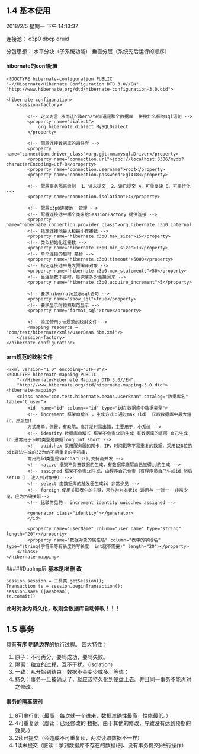 ## 1.4  **基本使用**
2018/2/5 星期一 下午 14:13:37 

连接池： c3p0  dbcp  druid

分包思想：  水平分块（子系统功能）  垂直分层（系统先后运行的顺序）

#### hibernate的conf配置 ####

	<!DOCTYPE hibernate-configuration PUBLIC
	"-//Hibernate/Hibernate Configuration DTD 3.0//EN"
	"http://www.hibernate.org/dtd/hibernate-configuration-3.0.dtd">

	<hibernate-configuration>
		<session-factory>
		
			<!-- 定义方言 从而让hibernate知道是那个数据库  拼接什么样的sql语句 -->
			<property name="dialect">
				org.hibernate.dialect.MySQLDialect
			</property>
			
			<!-- 配置连接数据库的四件套 -->
			<property name="connection.driver_class">org.gjt.mm.mysql.Driver</property>
			<property name="connection.url">jdbc://localhost:3306/mydb?characterEncoding=utf-8</property>
			<property name="connection.username">root</property>
			<property name="connection.password">gl418</property>
			
			<!-- 配置事务隔离级别  1、读未提交  2、读已提交 4、可重复读 8、可串行化        -->
			<property name="connection.isolation">4</property>
	
			<!-- 配置c3p0连接池  管理 -->
			<!-- 配置连接池中哪个类来给SessionFactory 提供连接 -->
			<property name="hibernate.connertion.provider_class">org.hibernate.c3p0.internal.C3P0ConnectionProvider</property>		
			<!-- 指定连接池最大和最小连接数 -->
			<property name="hibernate.c3p0.max_size">15</property>
			<!-- 类似初始化连接数 -->
			<property name="hibernate.c3p0.min_size">1</property> 
			<!-- 单个连接的超时 毫秒 -->
			<property name="hibernate.c3p0.timeout">5000</property>
			<!-- 指定连接池中最大预编译对象 -->
			<property name="hibernate.c3p0.max_statements">50</property>
			<!-- 当连接数不够时，每次拿多少连接回来 -->
			<property name="hibernate.c3p0.acquire_increment">5</property>
			
			<!-- 要求hibernate显示sql语句 -->
			<property name="show_sql">true</property>
			<!-- 要求显示时按照规范显示 -->
			<property name="format_sql">true</property>
			
			<!-- 添加使用orm规范的映射文件 -->
			<mapping resource = "com/test/hibernate/xmls/UserBean.hbm.xml"/>
		</session-factory>
	</hibernate-configuration>
#### orm规范的映射文件 ####
	<?xml version="1.0" encoding="UTF-8"?>
	<!DOCTYPE hibernate-mapping PUBLIC 
	    "-//Hibernate/Hibernate Mapping DTD 3.0//EN"
	    "http://www.hibernate.org/dtd/hibernate-mapping-3.0.dtd">
	<hibernate-mapping>
		<class name="com.test.hibernate.beans.UserBean" catalog="数据库名" table="t_user">
			<id  name="id" column=="id" type="id在数据库中数据类型">
			<!-- increment 框架自增长 ，生成方式：通过max（id） 获取数据库中最大值id，然后加1
			方式简单，但是，有缺陷，高并发时易出错，主要用于，小系统 -->
			<!-- identity 数据库自增长 框架不负责id的生成 有数据库的底层 自己生成id 通常用于id的类型是数据long int short -->
			<!-- uuid.hex 采用服务器的网卡，IP，时间戳等不易重复的数据，采用128位的bit算法生成的32为的不易重复的字符串，
			常用的id类型是varchar(32),支持高并发 -->
			<!-- native 框架不负责数据的生成，有数据库底层自己觉得id的生成 -->
			<!-- assigned 框架不负责id生成，由程序自己负责（有程序员自己生成id 然后setID（） 注入到对象中） -->
			<!-- select 由数据库的触发器生成id 非常少见 -->
			<!-- foreign 使用关联表中的主键，来作为为本表id 适用与 一对一  非常少见，应为外键关联-->
			<!-- 比较常见的： increment identity uuid.hex assigned -->		
			
			<generator class="identity"></generator>
			</id>
			
			<property name="userName" column="user_name" type="string" length="20"></property>
			<property name="数据对象的属性名" column="表中的字段名" type="string(字符串等有长度的写长度 	int就不需要)" length="20"></property>
		</class>
	</hibernate-mapping>

#####DaoImp层
**基本是增 删 改**

	Session session = 工具类.getSession();
	Transaction ts = session.beginTransaction();
	session.save (javabean); 
	ts.commit()
**此时对象为持久化，改则会数据库自动修改！！！**

## 1.5 **事务** ##
具有**有序** **明确边界**的执行过程。
四大特性：

1. 原子：不可再分，要吗成功，要吗失败。  
2. 隔离：独立的过程，互不干扰。（isolation）
3. 一致：从开始到结束，数据不会变少或多。等值；
4. 持久：事务一旦被确认了，就应该持久化到硬盘上去。并且同一事务不能再对之修改。

#### 事务的隔离级别 ####

1. 8可串行化（最高，每次就一个进来，数据准确性最高，性能最低。）
2. 4可重复读（虚读：已经修改的 数据，由于其他的修改，导致没有达到预期的效果。）
3. 2读已提交（会造成不可重复读，两次读取数据不一样）
4. 1读未提交（脏读：拿到数据库不存在的数据(例、没有事务提交)进行操作）

